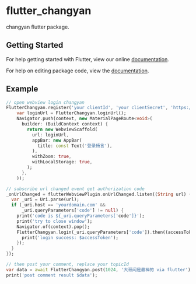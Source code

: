 # flutter_changyan

changyan flutter package.

## Getting Started

For help getting started with Flutter, view our online [documentation](https://flutter.io/).

For help on editing package code, view the [documentation](https://flutter.io/developing-packages/).

## Example

```dart
// open webview login changyan
FlutterChangyan.register('your clientId', 'your clientSecret', 'https://yourdomain.com');
    var loginUrl = FlutterChangyan.loginUrl();
    Navigator.push(context, new MaterialPageRoute<void>(
      builder: (BuildContext context) {
        return new WebviewScaffold(
          url: loginUrl,
          appBar: new AppBar(
            title: const Text('登录畅言'),
          ),
          withZoom: true,
          withLocalStorage: true,
        );
      },
    ));

// subscribe url changed event get authorization code
_onUrlChanged = flutterWebviewPlugin.onUrlChanged.listen((String url) {
  var _uri = Uri.parse(url);
  if (_uri.host == 'yourdomain.com' &&
      _uri.queryParameters['code'] != null) {
    print('code is ${_uri.queryParameters['code']}');
    print('try to close window');
    Navigator.of(context).pop();
    FlutterChangyan.login(_uri.queryParameters['code']).then((accessToken) {
      print('login success: $accessToken');
    });
  }
});

// then post your comment, replace your topicId
var data = await FlutterChangyan.post(1024, '大哥闻是最棒的 via flutter');
print('post comment result $data');
```